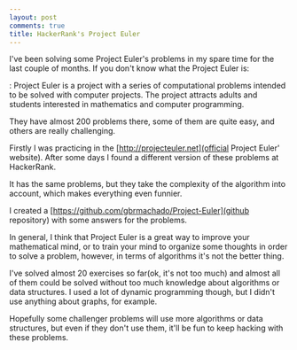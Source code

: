 ```yaml
---
layout: post
comments: true
title: HackerRank's Project Euler 
---
```


I've been solving some Project Euler's problems in my spare time for the last couple of months. If you don't know what the Project Euler is:

: Project Euler is a project with a series of computational problems intended to be solved with computer projects. The project attracts adults and students interested in mathematics and computer programming.

They have almost 200 problems there, some of them are quite easy, and others are really challenging.

Firstly I was practicing in the [http://projecteuler.net](official Project Euler' website). After some days I found a different version of these problems at HackerRank.

It has the same problems, but they take the complexity of the algorithm into account, which makes everything even funnier. 

I created a [https://github.com/gbrmachado/Project-Euler](github repository) with some answers for the problems.

In general, I think that Project Euler is a great way to improve your mathematical mind, or to train your mind to organize some thoughts in order to solve a problem, however, in terms of algorithms it's not the better thing.

I've solved almost 20 exercises so far(ok, it's not too much) and almost all of them could be solved without too much knowledge about algorithms or data structures. I used a lot of dynamic programming though, but I didn't use anything about graphs, for example.

Hopefully some challenger problems will use more algorithms or data structures, but even if they don't use them, it'll be fun to keep hacking with these problems.
